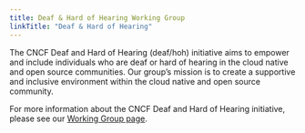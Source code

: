 ```yaml
---
title: Deaf & Hard of Hearing Working Group
linkTitle: "Deaf & Hard of Hearing"
---
```


The CNCF Deaf and Hard of Hearing (deaf/hoh) initiative aims to empower and include individuals who are deaf or hard of hearing in the cloud native and open source communities. Our group’s mission is to create a supportive and inclusive environment within the cloud native and open source community.

For more information about the CNCF Deaf and Hard of Hearing initiative, please see our [Working Group page](/about/deaf-and-hard-of-hearing/).
